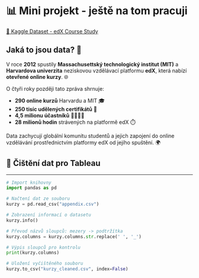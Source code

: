 # 📊 Mini projekt - ještě na tom pracuji 
[🔗 Kaggle Dataset - edX Course Study](https://www.kaggle.com/datasets/edx/course-study)

## Jaká to jsou data? 🧐  

V roce **2012** spustily **Massachusettský technologický institut (MIT)** a **Harvardova univerzita** neziskovou vzdělávací platformu **edX**, která nabízí **otevřené online kurzy**. 🌐  

O čtyři roky později tato zpráva shrnuje:  
- **290 online kurzů** Harvardu a MIT 🎓  
- **250 tisíc udělených certifikátů** 🏅  
- **4,5 milionu účastníků** 👨‍🎓👩‍🎓  
- **28 milionů hodin** strávených na platformě edX ⏱️  

Data zachycují globální komunitu studentů a jejich zapojení do online vzdělávání prostřednictvím platformy edX od jejího spuštění. 🌍  

## 🧹 Čištění dat pro Tableau
---
```python
# Import knihovny
import pandas as pd

# Načtení dat ze souboru
kurzy = pd.read_csv("appendix.csv")

# Zobrazení informací o datasetu
kurzy.info()

# Převod názvů sloupců: mezery -> podtržítka
kurzy.columns = kurzy.columns.str.replace(' ', '_')

# Výpis sloupců pro kontrolu
print(kurzy.columns)

# Uložení vyčištěného souboru
kurzy.to_csv("kurzy_cleaned.csv", index=False)
